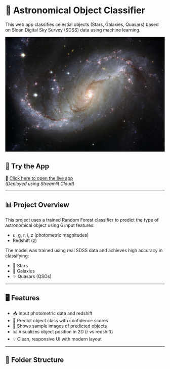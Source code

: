 # 🔭 Astronomical Object Classifier

This web app classifies celestial objects (Stars, Galaxies, Quasars) based on Sloan Digital Sky Survey (SDSS) data using machine learning.

![Galaxy](assets/galaxy.jpg)

## 🚀 Try the App

🔗 [Click here to open the live app](https://your-username.streamlit.app)  
*(Deployed using Streamlit Cloud)*

---

## 📊 Project Overview

This project uses a trained Random Forest classifier to predict the type of astronomical object using 6 input features:
- u, g, r, i, z (photometric magnitudes)
- Redshift (z)

The model was trained using real SDSS data and achieves high accuracy in classifying:
- 🌟 Stars
- 🌌 Galaxies
- ✨ Quasars (QSOs)

---

## 🖥️ Features

- 📥 Input photometric data and redshift
- 🔮 Predict object class with confidence scores
- 📸 Shows sample images of predicted objects
- 📊 Visualizes object position in 2D (r vs redshift)
- 💡 Clean, responsive UI with modern layout

---

## 📁 Folder Structure